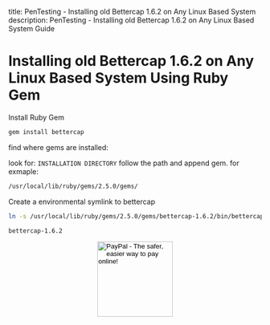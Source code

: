title: PenTesting - Installing old Bettercap 1.6.2 on Any Linux Based System
description: PenTesting - Installing old Bettercap 1.6.2 on Any Linux Based System Guide

# Installing old Bettercap 1.6.2 on Any Linux Based System Using Ruby Gem

Install Ruby Gem

```bash
gem install bettercap
```

find where gems are installed:

look for: `INSTALLATION DIRECTORY`
follow the path and append gem. for exmaple:

```bash
/usr/local/lib/ruby/gems/2.5.0/gems/
```

Create a environmental symlink to bettercap

```bash
ln -s /usr/local/lib/ruby/gems/2.5.0/gems/bettercap-1.6.2/bin/bettercap /usr/local/bin/bettercap-1.6.2
```

```bash
bettercap-1.6.2
```

<!-- Donation Button -->
<form action="https://www.paypal.com/cgi-bin/webscr" method="post" target="_top" align="center"><input type="hidden" name="cmd" value="_s-xclick"><input type="hidden" name="hosted_button_id" value="Q94AU5RUD4X6A"><input type="image" src="https://raw.githubusercontent.com/fire1ce/3os.org/gh-pages/assets/images/beerDonation.png" width="150px" border="0" name="submit" alt="PayPal - The safer, easier way to pay online!"></form>
<!-- Donation Button -->
